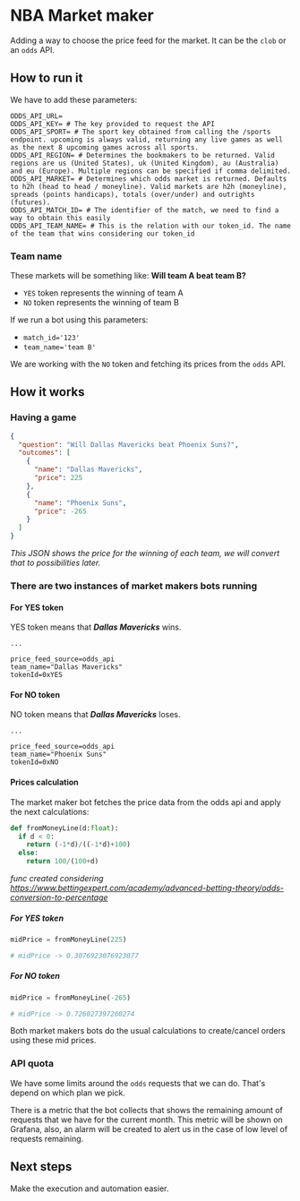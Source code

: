 # NBA Market maker

Adding a way to choose the price feed for the market. It can be the `clob` or an `odds` API.

## How to run it

We have to add these parameters:
```env
ODDS_API_URL= 
ODDS_API_KEY= # The key provided to request the API
ODDS_API_SPORT= # The sport key obtained from calling the /sports endpoint. upcoming is always valid, returning any live games as well as the next 8 upcoming games across all sports.
ODDS_API_REGION= # Determines the bookmakers to be returned. Valid regions are us (United States), uk (United Kingdom), au (Australia) and eu (Europe). Multiple regions can be specified if comma delimited.
ODDS_API_MARKET= # Determines which odds market is returned. Defaults to h2h (head to head / moneyline). Valid markets are h2h (moneyline), spreads (points handicaps), totals (over/under) and outrights (futures).
ODDS_API_MATCH_ID= # The identifier of the match, we need to find a way to obtain this easily
ODDS_API_TEAM_NAME= # This is the relation with our token_id. The name of the team that wins considering our token_id
```

### Team name

These markets will be something like: **Will team A beat team B?**

- `YES` token represents the winning of team A
- `NO` token represents the winning of team B

If we run a bot using this parameters:

- `match_id='123'`
- `team_name='team B'`

We are working with the `NO` token and fetching its prices from the `odds` API.

## How it works

### Having a game

```json
{
  "question": "Will Dallas Mavericks beat Phoenix Suns?",
  "outcomes": [
    {
      "name": "Dallas Mavericks",
      "price": 225
    },
    {
      "name": "Phoenix Suns",
      "price": -265
    }
  ]
}
```
*This JSON shows the price for the winning of each team, we will convert that to possibilities later.*

### There are two instances of market makers bots running

#### For YES token

YES token means that ***Dallas Mavericks*** wins.

```env
...

price_feed_source=odds_api
team_name="Dallas Mavericks"
tokenId=0xYES
```


#### For NO token

NO token means that ***Dallas Mavericks*** loses.

```env
...

price_feed_source=odds_api
team_name="Phoenix Suns"
tokenId=0xNO
```

#### Prices calculation

The market maker bot fetches the price data from the odds api and apply the next calculations:

```python
def fromMoneyLine(d:float):
  if d < 0:
    return (-1*d)/((-1*d)+100)
  else:
    return 100/(100+d)
```

*func created considering https://www.bettingexpert.com/academy/advanced-betting-theory/odds-conversion-to-percentage*

##### For YES token

```python
midPrice = fromMoneyLine(225)

# midPrice -> 0.3076923076923077
```


##### For NO token

```python
midPrice = fromMoneyLine(-265)

# midPrice -> 0.726027397260274
```

Both market makers bots do the usual calculations to create/cancel orders using these mid prices.

### API quota

We have some limits around the `odds` requests that we can do. That's depend on which plan we pick.

There is a metric that the bot collects that shows the remaining amount of requests that we have for the current month. This metric will be shown on Grafana, also, an alarm will be created to alert us in the case of low level of requests remaining.

## Next steps

Make the execution and automation easier.
